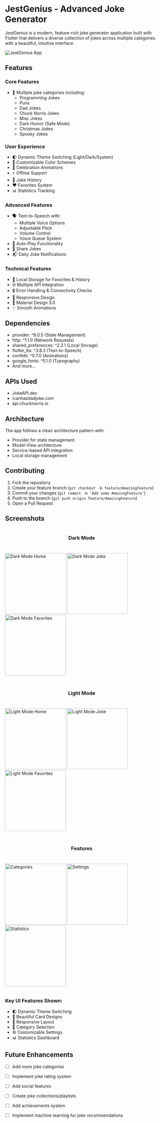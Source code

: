 # JestGenius - Advanced Joke Generator

JestGenius is a modern, feature-rich joke generator application built with Flutter that delivers a diverse collection of jokes across multiple categories with a beautiful, intuitive interface.

![JestGenius App](app_screenshot.png)

## Features

### Core Features
- 🎯 Multiple joke categories including:
  - Programming Jokes
  - Puns
  - Dad Jokes
  - Chuck Norris Jokes
  - Misc Jokes
  - Dark Humor (Safe Mode)
  - Christmas Jokes
  - Spooky Jokes

### User Experience
- 🌓 Dynamic Theme Switching (Light/Dark/System)
- 🎨 Customizable Color Schemes
- 🎉 Celebration Animations
- ⚡ Offline Support
- 💾 Joke History
- ❤️ Favorites System
- 📊 Statistics Tracking

### Advanced Features
- 🗣️ Text-to-Speech with:
  - Multiple Voice Options
  - Adjustable Pitch
  - Volume Control
  - Voice Queue System
- 🔄 Auto-Play Functionality
- 📱 Share Jokes
- 📬 Daily Joke Notifications

### Technical Features
- 💽 Local Storage for Favorites & History
- 🌐 Multiple API Integration
- 🔒 Error Handling & Connectivity Checks
- 📱 Responsive Design
- 🎨 Material Design 3.0
- ✨ Smooth Animations


## Dependencies

- provider: ^6.0.5 (State Management)
- http: ^1.1.0 (Network Requests)
- shared_preferences: ^2.2.1 (Local Storage)
- flutter_tts: ^3.8.3 (Text-to-Speech)
- confetti: ^0.7.0 (Animations)
- google_fonts: ^5.1.0 (Typography)
- And more...

## APIs Used

- JokeAPI.dev
- icanhazdadjoke.com
- api.chucknorris.io

## Architecture

The app follows a clean architecture pattern with:
- Provider for state management
- Model-View architecture
- Service-based API integration
- Local storage management

## Contributing

1. Fork the repository
2. Create your feature branch (`git checkout -b feature/AmazingFeature`)
3. Commit your changes (`git commit -m 'Add some AmazingFeature'`)
4. Push to the branch (`git push origin feature/AmazingFeature`)
5. Open a Pull Request


## Screenshots

<div style="display: flex; flex-wrap: wrap; gap: 10px; justify-content: center;">

### Dark Mode
<p float="left">
  <img src="screenshots/dark_home.png" width="200" alt="Dark Mode Home"/>
  <img src="screenshots/dark_joke.png" width="200" alt="Dark Mode Joke"/>
  <img src="screenshots/dark_favorites.png" width="200" alt="Dark Mode Favorites"/>
</p>

### Light Mode
<p float="left">
  <img src="screenshots/light_home.png" width="200" alt="Light Mode Home"/>
  <img src="screenshots/light_joke.png" width="200" alt="Light Mode Joke"/>
  <img src="screenshots/light_favorites.png" width="200" alt="Light Mode Favorites"/>
</p>

### Features
<p float="left">
  <img src="screenshots/categories.png" width="200" alt="Categories"/>
  <img src="screenshots/settings.png" width="200" alt="Settings"/>
  <img src="screenshots/stats.png" width="200" alt="Statistics"/>
</p>

</div>

### Key UI Features Shown:
- 🌓 Dynamic Theme Switching
- 🎨 Beautiful Card Designs
- 📱 Responsive Layout
- 🎯 Category Selection
- ⚙️ Customizable Settings
- 📊 Statistics Dashboard

## Future Enhancements

- [ ] Add more joke categories
- [ ] Implement joke rating system
- [ ] Add social features
- [ ] Create joke collections/playlists
- [ ] Add achievements system
- [ ] Implement machine learning for joke recommendations

